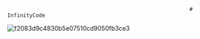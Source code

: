                                                               # InfinityCode

![f2083d9c4830b5e07510cd9050fb3ce3](https://github.com/CodeSystem2022/InfinityCode-4to-Semestre/assets/103858769/c2e7e27a-063a-4ec5-9abc-19c05076aaa2)
